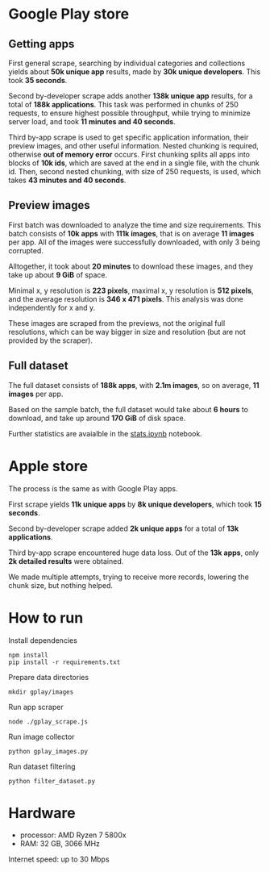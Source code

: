 # Google Play store

## Getting apps
First general scrape, searching by individual categories and collections yields about **50k unique app** results, made by **30k unique developers**. This took **35 seconds**.

Second by-developer scrape adds another **138k unique app** results, for a total of **188k applications**.
This task was performed in chunks of 250 requests, to ensure highest possible throughput, while trying to minimize server load, and took **11 minutes and 40 seconds**.

Third by-app scrape is used to get specific application information, their preview images, and other useful information. Nested chunking is required, otherwise **out of memory error** occurs. First chunking splits all apps into blocks of **10k ids**, which are saved at the end in a single file, with the chunk id. Then, second nested chunking, with size of 250 requests, is used, which takes **43 minutes and 40 seconds**.


## Preview images
First batch was downloaded to analyze the time and size requirements. This batch consists of **10k apps** with **111k images**, that is on average **11 images** per app. All of the images were successfully downloaded, with only 3 being corrupted.

Alltogether, it took about **20 minutes** to download these images, and they take up about **9 GiB** of space.

Minimal x, y resolution is **223 pixels**, maximal x, y resolution is **512 pixels**, and the average resolution is **346 x 471 pixels**. This analysis was done independently for x and y.

These images are scraped from the previews, not the original full resolutions, which can be way bigger in size and resolution (but are not provided by the scraper).

## Full dataset
The full dataset consists of **188k apps**, with **2.1m images**, so on average, **11 images** per app.

Based on the sample batch, the full dataset would take about **6 hours** to download, and take up around **170 GiB** of disk space.

Further statistics are avaialble in the [stats.ipynb](stats.ipynb) notebook.

# Apple store

The process is the same as with Google Play apps.

First scrape yields **11k unique apps** by **8k unique developers**, which took **15 seconds**.

Second by-developer scrape added **2k unique apps** for a total of **13k applications**.

Third by-app scrape encountered huge data loss. Out of the **13k apps**, only **2k detailed results** were obtained.

We made multiple attempts, trying to receive more records, lowering the chunk size, but nothing helped.


# How to run

Install dependencies
```
npm install
pip install -r requirements.txt
```

Prepare data directories
```
mkdir gplay/images
```

Run app scraper
```
node ./gplay_scrape.js
```

Run image collector
```
python gplay_images.py
```

Run dataset filtering
```
python filter_dataset.py
```

# Hardware
- processor: AMD Ryzen 7 5800x
- RAM: 32 GB, 3066 MHz


Internet speed: up to 30 Mbps
